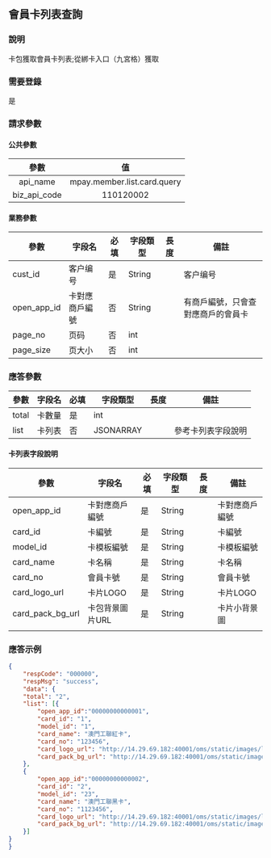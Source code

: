 ## 會員卡列表查詢

### 說明

卡包獲取會員卡列表;從綁卡入口（九宮格）獲取

### 需要登錄

是

### 請求參數

#### 公共參數

|     參數     |             值              |
| :----------: | :-------------------------: |
|   api_name   | mpay.member.list.card.query |
| biz_api_code |          110120002          |



#### 業務參數

| 參數       | 字段名         | 必填 | 字段類型 | 長度 | 備註                               |
| ---------- | -------------- | ---- | -------- | ---- | ---------------------------------- |
| cust_id    | 客户编号       | 是   | String |      | 客户编号                           |
| open_app_id | 卡對應商戶編號 | 否   | String   |      | 有商戶編號，只會查對應商戶的會員卡 |
| page_no | 页码 | 否 | int | |  |
| page_size | 页大小 | 否 | int | |  |

### 應答參數

| 參數        | 字段名 | 必填 | 字段類型  | 長度 | 備註               |
| ----------- | ------ | ---- | --------- | ---- | ------------------ |
| total | 卡數量 | 是   | int       |      |                    |
| list   | 卡列表 | 否   | JSONARRAY |      | 參考卡列表字段說明 |

#### 卡列表字段說明

| 參數             | 字段名          | 必填 | 字段類型 | 長度 | 備註           |
| ---------------- | --------------- | ---- | -------- | ---- | -------------- |
| open_app_id       | 卡對應商戶編號  | 是   | String   |      | 卡對應商戶編號 |
| card_id         | 卡編號      | 是   | String   |      | 卡編號     |
| model_id         | 卡模板編號      | 是   | String   |      | 卡模板編號     |
| card_name         | 卡名稱      | 是   | String   |      | 卡名稱     |
| card_no      | 會員卡號        | 是   | String   |      | 會員卡號       |
| card_logo_url    | 卡片LOGO        | 是   | String   |      | 卡片LOGO       |
| card_pack_bg_url | 卡包背景圖片URL | 是   | String   |      | 卡片小背景圖   |
|                  |                 |      |          |      |                |

### 應答示例

```json
{
	"respCode": "000000",
	"respMsg": "success",
	"data": {
	"total": "2",
	"list": [{
		"open_app_id":"00000000000001",
		"card_id": "1",
		"model_id": "1",
		"card_name": "澳門工聯紅卡",
		"card_no": "123456",
		"card_logo_url": "http://14.29.69.182:40001/oms/static/images/logo.png",
		"card_pack_bg_url": "http://14.29.69.182:40001/oms/static/images/logo.png"
	},
	{
		"open_app_id":"00000000000002",
		"card_id": "2",
		"model_id": "23",
		"card_name": "澳門工聯黑卡",
		"card_no": "1123456",
		"card_logo_url": "http://14.29.69.182:40001/oms/static/images/logo.png",
		"card_pack_bg_url": "http://14.29.69.182:40001/oms/static/images/logo.png"
	}]
}
}
```



